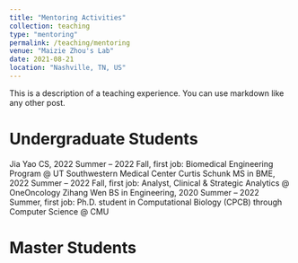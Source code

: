 ```yaml
---
title: "Mentoring Activities"
collection: teaching
type: "mentoring"
permalink: /teaching/mentoring
venue: "Maizie Zhou's Lab"
date: 2021-08-21
location: "Nashville, TN, US"
---
```


This is a description of a teaching experience. You can use markdown like any other post.

Undergraduate Students
======
Jia Yao  CS, 2022 Summer – 2022 Fall, first job: Biomedical Engineering Program @ UT Southwestern Medical Center
Curtis Schunk  MS in BME, 2022 Summer – 2022 Fall, first job: Analyst, Clinical & Strategic Analytics @ OneOncology
Zihang Wen  BS in Engineering, 2020 Summer – 2022 Summer, first job: Ph.D. student in Computational Biology (CPCB) through Computer Science @ CMU

Master Students
======

<!-- Heading 3
====== -->